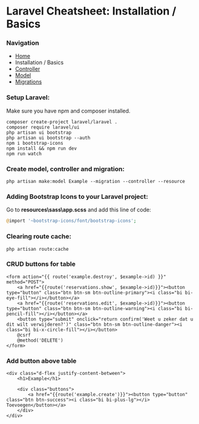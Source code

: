 # Laravel Cheatsheet: Installation / Basics

### Navigation
- [Home](https://github.com/Sjoerd-69/laravel-cheatsheet/blob/main/README.md)
- Installation / Basics
- [Controller](https://github.com/Sjoerd-69/laravel-cheatsheet/blob/main/CONTROLLER.md)
- [Model](https://github.com/Sjoerd-69/laravel-cheatsheet/blob/main/MODEL.md)
- [Migrations](https://github.com/Sjoerd-69/laravel-cheatsheet/blob/main/MIGRATIONS.md)

### Setup Laravel:
Make sure you have npm and composer installed.
```
composer create-project laravel/laravel .
composer require laravel/ui
php artisan ui bootstrap
php artisan ui bootstrap --auth
npm i bootstrap-icons
npm install && npm run dev
npm run watch
```

### Create model, controller and migration:
```
php artisan make:model Example --migration --controller --resource   
```

### Adding Bootstrap Icons to your Laravel project:
Go to **resources\sass\app.scss** and add this line of code:
```php
@import '~bootstrap-icons/font/bootstrap-icons';
```

### Clearing route cache:
```
php artisan route:cache
```

### CRUD buttons for table
```blade
<form action="{{ route('example.destroy', $example->id) }}" method="POST">
	<a href="{{route('reservations.show', $example->id)}}"><button type="button" class="btn btn-sm btn-outline-primary"><i class="bi bi-eye-fill"></i></button></a>
	<a href="{{route('reservations.edit', $example->id)}}"><button type="button" class="btn btn-sm btn-outline-warning"><i class="bi bi-pencil-fill"></i></button></a>
	<button type="submit" onclick="return confirm('Weet u zeker dat u dit wilt verwijderen?')" class="btn btn-sm btn-outline-danger"><i class="bi bi-x-circle-fill"></i></button>
	@csrf
	@method('DELETE')
</form>
```

### Add button above table
```blade
<div class="d-flex justify-content-between">
    <h1>Example</h1>

    <div class="buttons">
        <a href="{{route('example.create')}}"><button type="button" class="btn btn-success"><i class="bi bi-plus-lg"></i> Toevoegen</button></a>
    </div>
</div>
```
